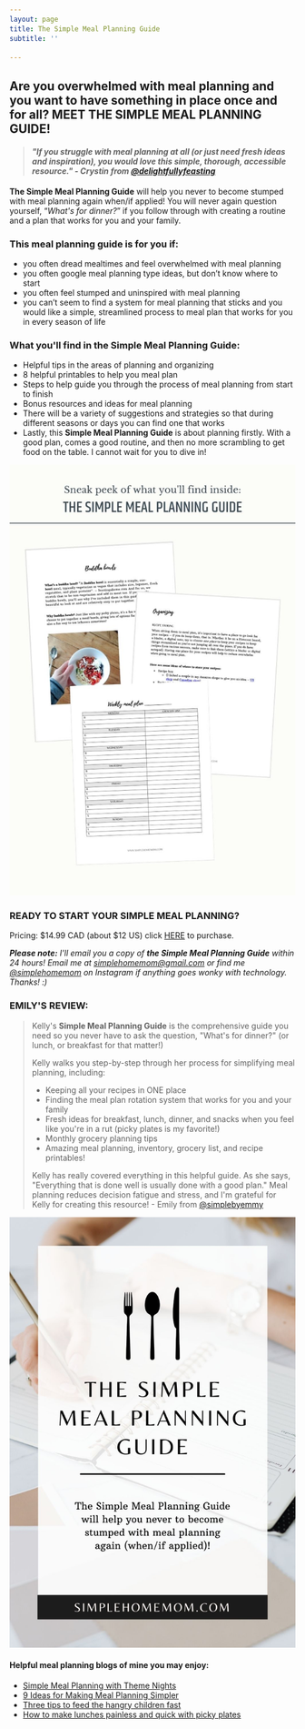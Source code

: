 ```yaml
---
layout: page
title: The Simple Meal Planning Guide
subtitle: ''

---
```

## Are you overwhelmed with meal planning and you want to have something in place once and for all? MEET THE SIMPLE MEAL PLANNING GUIDE! 

> #### _"If you struggle with meal planning at all (or just need fresh ideas and inspiration), you would love this simple, thorough, accessible resource." - Crystin from_ [_@delightfullyfeasting_](www.instagram.com/delightfullyfeasting)

**The Simple Meal Planning Guide** will help you never to become stumped with meal planning again when/if applied! You will never again question yourself, “_What's for dinner?_” if you follow through with creating a routine and a plan that works for you and your family.

### This meal planning guide is for you if:

* you often dread mealtimes and feel overwhelmed with meal planning
* you often google meal planning type ideas, but don’t know where to start
* you often feel stumped and uninspired with meal planning
* you can’t seem to find a system for meal planning that sticks and you would like a simple, streamlined process to meal plan that works for you in every season of life

### What you'll find in the Simple Meal Planning Guide:

* Helpful tips in the areas of planning and organizing
* 8 helpful printables to help you meal plan
* Steps to help guide you through the process of meal planning from start to finish
* Bonus resources and ideas for meal planning
* There will be a variety of suggestions and strategies so that during different seasons or days you can find one that works
* Lastly, this **Simple Meal Planning Guide** is about planning firstly. With a good plan, comes a good routine, and then no more scrambling to get food on the table. I cannot wait for you to dive in!

![A picture of the meal planning guide sheets.](/uploads/simple-meal-planning-guide.jpg "The Simple Meal Planning Guide Sneak Peek")

### READY TO START YOUR SIMPLE MEAL PLANNING?

Pricing: $14.99 CAD (about $12 US) click [HERE](https://buy.stripe.com/4gwcOWa4KcOM3AI000) to purchase.

**_Please note:_** _I'll email you a copy of **the Simple Meal Planning Guide** within 24 hours! Email me at simplehomemom@gmail.com or find me_ [_@simplehomemom_](https://www.instagram.com/simplehomemom) _on Instagram if anything goes wonky with technology. Thanks! :)_

### EMILY'S REVIEW:

> Kelly's **Simple Meal Planning Guide** is the comprehensive guide you need so you never have to ask the question, "What's for dinner?" (or lunch, or breakfast for that matter!)
>
> Kelly walks you step-by-step through her process for simplifying meal planning, including:
>
> * Keeping all your recipes in ONE place
> * Finding the meal plan rotation system that works for you and your family
> * Fresh ideas for breakfast, lunch, dinner, and snacks when you feel like you're in a rut (picky plates is my favorite!)
> * Monthly grocery planning tips
> * Amazing meal planning, inventory, grocery list, and recipe printables!
>
> Kelly has really covered everything in this helpful guide. As she says, "Everything that is done well is usually done with a good plan." Meal planning reduces decision fatigue and stress, and I'm grateful for Kelly for creating this resource! - Emily from [@simplebyemmy](https://www.instagram.com/simplebyemmy/)

![](/uploads/the-simple-meal-planning-guide-shm-2.jpg "The Simple Meal Planning Guide SHM")

#### Helpful meal planning blogs of mine you may enjoy:

* [Simple Meal Planning with Theme Nights](https://www.simplehomemom.com/simple-meal-planning-with-theme-nights/)
* [9 Ideas for Making Meal Planning Simpler](https://www.simplehomemom.com/9-ideas-for-making-meal-planning-simpler/)
* [Three tips to feed the hangry children fast](https://www.simplehomemom.com/three-tips-to-feed-the/)
* [How to make lunches painless and quick with picky plates]()